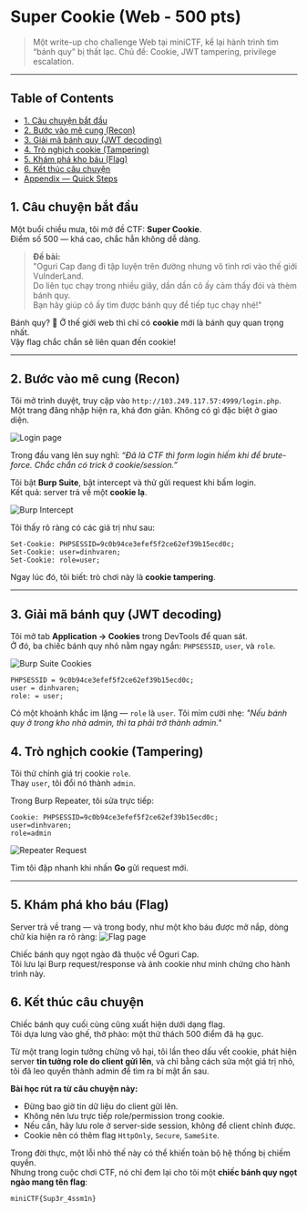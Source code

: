 # Super Cookie (Web - 500 pts)

> Một write-up cho challenge Web tại miniCTF, kể lại hành trình tìm “bánh quy” bị thất lạc.
> Chủ đề: Cookie, JWT tampering, privilege escalation.

---

## Table of Contents
- [1. Câu chuyện bắt đầu](#1-câu-chuyện-bắt-đầu)
- [2. Bước vào mê cung (Recon)](#2-bước-vào-mê-cung-recon)
- [3. Giải mã bánh quy (JWT decoding)](#3-giải-mã-bánh-quy-jwt-decoding)
- [4. Trò nghịch cookie (Tampering)](#4-trò-nghịch-cookie-tampering)
- [5. Khám phá kho báu (Flag)](#5-khám-phá-kho-báu-flag)
- [6. Kết thúc câu chuyện](#6-kết-thúc-câu-chuyện)
- [Appendix — Quick Steps](#appendix--quick-steps)

## 1. Câu chuyện bắt đầu

Một buổi chiều mưa, tôi mở đề CTF: **Super Cookie**.  
Điểm số 500 — khá cao, chắc hẳn không dễ dàng.

> **Đề bài:**  
> "Oguri Cap đang đi tập luyện trên đường nhưng vô tình rơi vào thế giới VulnderLand.  
> Do liên tục chạy trong nhiều giây, dần dần cô ấy cảm thấy đói và thèm bánh quy.  
> Bạn hãy giúp cô ấy tìm được bánh quy để tiếp tục chạy nhé!"

Bánh quy? 🤔 Ở thế giới web thì chỉ có **cookie** mới là bánh quy quan trọng nhất.  
Vậy flag chắc chắn sẽ liên quan đến cookie!

---

## 2. Bước vào mê cung (Recon)

Tôi mở trình duyệt, truy cập vào `http://103.249.117.57:4999/login.php`.  
Một trang đăng nhập hiện ra, khá đơn giản. Không có gì đặc biệt ở giao diện.  

![Login page](images/01_login.png)

Trong đầu vang lên suy nghĩ: *“Đã là CTF thì form login hiếm khi để brute-force. Chắc chắn có trick ở cookie/session.”*  



Tôi bật **Burp Suite**, bật intercept và thử gửi request khi bấm login.  
Kết quả: server trả về một **cookie lạ**.

![Burp Intercept](images/03_burp_intercept.png)

Tôi thấy rõ ràng có các giá trị như sau:

```jwt
Set-Cookie: PHPSESSID=9c0b94ce3efef5f2ce62ef39b15ecd0c;
Set-Cookie: user=dinhvaren;
Set-Cookie: role=user;
```
Ngay lúc đó, tôi biết: trò chơi này là **cookie tampering**.

---

## 3. Giải mã bánh quy (JWT decoding)

Tôi mở tab **Application → Cookies** trong DevTools để quan sát.  
Ở đó, ba chiếc bánh quy nhỏ nằm ngay ngắn: `PHPSESSID`, `user`, và `role`.  

![Burp Suite Cookies](images/04_cookies.png)

```
PHPSESSID = 9c0b94ce3efef5f2ce62ef39b15ecd0c;
user = dinhvaren;  
role: = user;  
```
Có một khoảnh khắc im lặng — `role` là `user`. Tôi mỉm cười nhẹ: *"Nếu bánh quy ở trong kho nhà admin, thì ta phải trở thành admin."*
## 4. Trò nghịch cookie (Tampering)

Tôi thử chỉnh giá trị cookie `role`.  
Thay `user`, tôi đổi nó thành `admin`.  

Trong Burp Repeater, tôi sửa trực tiếp:  


```
Cookie: PHPSESSID=9c0b94ce3efef5f2ce62ef39b15ecd0c;
user=dinhvaren;
role=admin
```
![Repeater Request](images/06_repeater_response.png)

Tim tôi đập nhanh khi nhấn **Go** gửi request mới.

---


## 5. Khám phá kho báu (Flag)

Server trả về trang — và trong body, như một kho báu được mở nắp, dòng chữ kia hiện ra rõ ràng:
![Flag page](images/07_flag.png)

Chiếc bánh quy ngọt ngào đã thuộc về Oguri Cap.  
Tôi lưu lại Burp request/response và ảnh cookie như minh chứng cho hành trình này.

## 6. Kết thúc câu chuyện

Chiếc bánh quy cuối cùng cũng xuất hiện dưới dạng flag.  
Tôi dựa lưng vào ghế, thở phào: một thử thách 500 điểm đã hạ gục.

Từ một trang login tưởng chừng vô hại, tôi lần theo dấu vết cookie, phát hiện server **tin tưởng role do client gửi lên**, và chỉ bằng cách sửa một giá trị nhỏ, tôi đã leo quyền thành admin để tìm ra bí mật ẩn sau.  

**Bài học rút ra từ câu chuyện này:**
- Đừng bao giờ tin dữ liệu do client gửi lên.  
- Không nên lưu trực tiếp role/permission trong cookie.  
- Nếu cần, hãy lưu role ở server-side session, không để client chỉnh được.  
- Cookie nên có thêm flag `HttpOnly`, `Secure`, `SameSite`.

Trong đời thực, một lỗi nhỏ thế này có thể khiến toàn bộ hệ thống bị chiếm quyền.  
Nhưng trong cuộc chơi CTF, nó chỉ đem lại cho tôi một **chiếc bánh quy ngọt ngào mang tên flag**:
```
miniCTF{Sup3r_4ssm1n}
```

